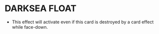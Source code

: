 
# DARKSEA FLOAT

*   This effect will activate even if this card is destroyed by a card effect while face-down.  
      
    
